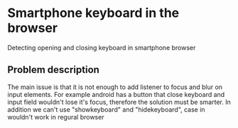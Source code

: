 # Smartphone keyboard in the browser

Detecting opening and closing keyboard in smartphone browser

## Problem description

The main issue is that it is not enough to add listener to focus and blur on input elements.
For example android has a button that close keyboard and input field wouldn't lose it's focus, therefore the solution must be smarter.
In addition we can't use "showkeyboard" and "hidekeyboard", case in wouldn't work in regural browser


